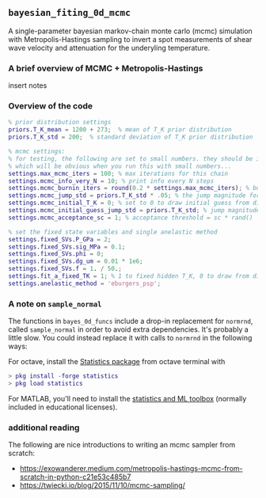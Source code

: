 ## `bayesian_fiting_0d_mcmc` 

A single-parameter bayesian markov-chain monte carlo (mcmc) simulation with 
Metropolis-Hastings sampling to invert a spot measurements of shear wave velocity 
and attenuation for the underyling temperature. 

### A brief overview of MCMC + Metropolis-Hastings

insert notes 

### Overview of the code 

```matlab
% prior distribution settings
priors.T_K_mean = 1200 + 273;  % mean of T_K prior distribution
priors.T_K_std = 200;  % standard deviation of T_K prior distribution

% mcmc settings:
% for testing, the following are set to small numbers. they should be increased,
% which will be obvious when you run this with small numbers...
settings.max_mcmc_iters = 100; % max iterations for this chain
settings.mcmc_info_very_N = 10; % print info every N steps
settings.mcmc_burnin_iters = round(0.2 * settings.max_mcmc_iters); % burn in iterations
settings.mcmc_jump_std = priors.T_K_std * .05; % the jump magnitude for updating T_K
settings.mcmc_initial_T_K = 0; % set to 0 to draw initial guess from distribution
settings.mcmc_initial_guess_jump_std = priors.T_K_std; % jump magnitude for the initial guess
settings.mcmc_acceptance_sc = 1; % acceptance threshold = sc * rand()

% set the fixed state variables and single anelastic method
settings.fixed_SVs.P_GPa = 2;
settings.fixed_SVs.sig_MPa = 0.1;
settings.fixed_SVs.phi = 0;
settings.fixed_SVs.dg_um = 0.01 * 1e6;
settings.fixed_SVs.f = 1. / 50.;
settings.fit_a_fixed_TK = 1; % 1 to fixed hidden T_K, 0 to draw from distribution about a hidden mean
settings.anelastic_method = 'eburgers_psp';
``` 

### A note on `sample_normal`
 
The functions in `bayes_0d_funcs` include a drop-in replacement for `normrnd`, called 
`sample_normal` in order to avoid extra dependencies. It's probably a little slow. You
could instead replace it with calls to `normrnd` in the following ways:

For octave, install the [Statistics package](https://wiki.octave.org/Statistics_package)
from octave terminal with 
```matlab
> pkg install -forge statistics
> pkg load statistics
```

For MATLAB, you'll need to install the [statistics and ML toolbox](https://www.mathworks.com/products/statistics.html) (normally included in educational licenses).

### additional reading 

The following are nice introductions to writing an mcmc sampler from scratch:

* https://exowanderer.medium.com/metropolis-hastings-mcmc-from-scratch-in-python-c21e53c485b7
* https://twiecki.io/blog/2015/11/10/mcmc-sampling/
 

 